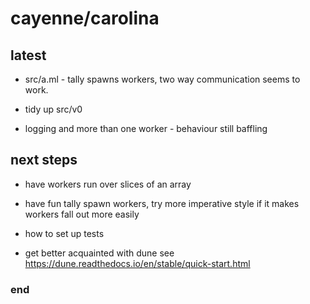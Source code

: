 # cayenne/carolina

## latest

 - src/a.ml - tally spawns workers, two way communication seems to work.

 - tidy up src/v0
 - logging and more than one worker - behaviour still baffling

## next steps

 - have workers run over slices of an array
 - have fun tally spawn workers, try more imperative style if it makes workers fall out more easily

 - how to set up tests
 - get better acquainted with dune see https://dune.readthedocs.io/en/stable/quick-start.html



### end

